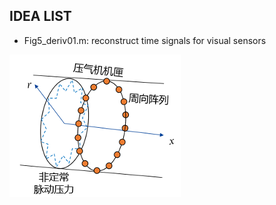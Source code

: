 ## IDEA LIST

- Fig5_deriv01.m: reconstruct time signals for visual sensors 

![](https://github.com/jiaqiwang969/fundamentalsOfDuctAcoustics/blob/main/Fig5_deriv/idea01.png)

